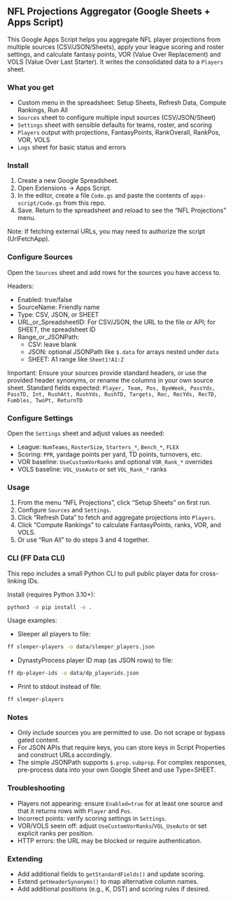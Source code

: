 ## NFL Projections Aggregator (Google Sheets + Apps Script)

This Google Apps Script helps you aggregate NFL player projections from multiple sources (CSV/JSON/Sheets), apply your league scoring and roster settings, and calculate fantasy points, VOR (Value Over Replacement) and VOLS (Value Over Last Starter). It writes the consolidated data to a `Players` sheet.

### What you get
- Custom menu in the spreadsheet: Setup Sheets, Refresh Data, Compute Rankings, Run All
- `Sources` sheet to configure multiple input sources (CSV/JSON/Sheet)
- `Settings` sheet with sensible defaults for teams, roster, and scoring
- `Players` output with projections, FantasyPoints, RankOverall, RankPos, VOR, VOLS
- `Logs` sheet for basic status and errors

### Install
1. Create a new Google Spreadsheet.
2. Open Extensions → Apps Script.
3. In the editor, create a file `Code.gs` and paste the contents of `apps-script/Code.gs` from this repo.
4. Save. Return to the spreadsheet and reload to see the “NFL Projections” menu.

Note: If fetching external URLs, you may need to authorize the script (UrlFetchApp).

### Configure Sources
Open the `Sources` sheet and add rows for the sources you have access to.

Headers:
- Enabled: true/false
- SourceName: Friendly name
- Type: CSV, JSON, or SHEET
- URL_or_SpreadsheetID: For CSV/JSON, the URL to the file or API; for SHEET, the spreadsheet ID
- Range_or_JSONPath:
  - CSV: leave blank
  - JSON: optional JSONPath like `$.data` for arrays nested under `data`
  - SHEET: A1 range like `Sheet1!A1:Z`

Important: Ensure your sources provide standard headers, or use the provided header synonyms, or rename the columns in your own source sheet. Standard fields expected:
`Player, Team, Pos, ByeWeek, PassYds, PassTD, Int, RushAtt, RushYds, RushTD, Targets, Rec, RecYds, RecTD, Fumbles, TwoPt, ReturnTD`

### Configure Settings
Open the `Settings` sheet and adjust values as needed:
- League: `NumTeams`, `RosterSize`, `Starters_*`, `Bench_*`, `FLEX`
- Scoring: `PPR`, yardage points per yard, TD points, turnovers, etc.
- VOR baseline: `UseCustomVorRanks` and optional `VOR_Rank_*` overrides
- VOLS baseline: `VOL_UseAuto` or set `VOL_Rank_*` ranks

### Usage
1. From the menu “NFL Projections”, click “Setup Sheets” on first run.
2. Configure `Sources` and `Settings`.
3. Click “Refresh Data” to fetch and aggregate projections into `Players`.
4. Click “Compute Rankings” to calculate FantasyPoints, ranks, VOR, and VOLS.
5. Or use “Run All” to do steps 3 and 4 together.

### CLI (FF Data CLI)

This repo includes a small Python CLI to pull public player data for cross-linking IDs.

Install (requires Python 3.10+):

```bash
python3 -m pip install -e .
```

Usage examples:

- Sleeper all players to file:

```bash
ff sleeper-players -o data/sleeper_players.json
```

- DynastyProcess player ID map (as JSON rows) to file:

```bash
ff dp-player-ids -o data/dp_playerids.json
```

- Print to stdout instead of file:

```bash
ff sleeper-players
```

### Notes
- Only include sources you are permitted to use. Do not scrape or bypass gated content.
- For JSON APIs that require keys, you can store keys in Script Properties and construct URLs accordingly.
- The simple JSONPath supports `$.prop.subprop`. For complex responses, pre-process data into your own Google Sheet and use Type=SHEET.

### Troubleshooting
- Players not appearing: ensure `Enabled=true` for at least one source and that it returns rows with `Player` and `Pos`.
- Incorrect points: verify scoring settings in `Settings`.
- VOR/VOLS seem off: adjust `UseCustomVorRanks`/`VOL_UseAuto` or set explicit ranks per position.
- HTTP errors: the URL may be blocked or require authentication.

### Extending
- Add additional fields to `getStandardFields()` and update scoring.
- Extend `getHeaderSynonyms()` to map alternative column names.
- Add additional positions (e.g., K, DST) and scoring rules if desired.
